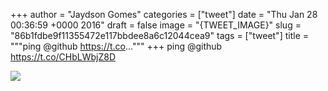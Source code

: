 
+++
author = "Jaydson Gomes"
categories = ["tweet"]
date = "Thu Jan 28 00:36:59 +0000 2016"
draft = false
image = "{TWEET_IMAGE}"
slug = "86b1fdbe9f11355472e117bbdee8a6c12044cea9"
tags = ["tweet"]
title = """ping @github https://t.co..."""
+++
ping @github https://t.co/CHbLWbjZ8D

![](/images/tweet-media/692506622619455488-CZxHCHIWEAEU0cw.png)